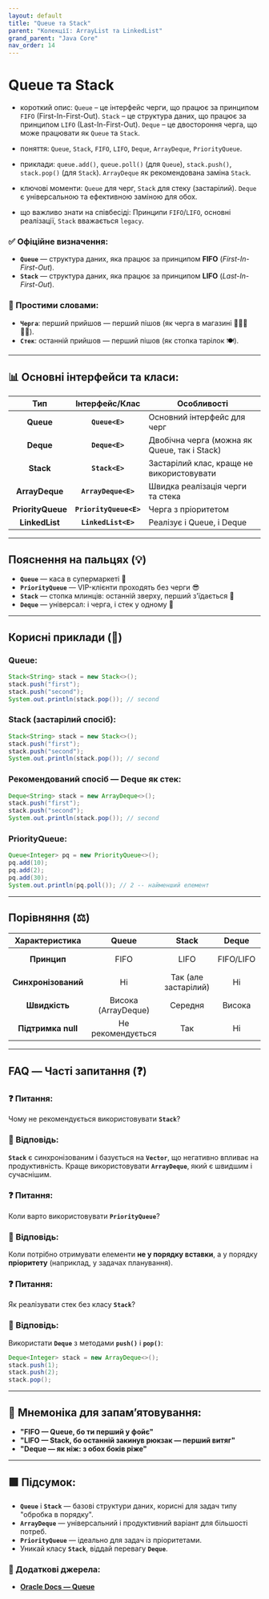 ```yaml
---
layout: default
title: "Queue та Stack"
parent: "Колекції: ArrayList та LinkedList"
grand_parent: "Java Core"
nav_order: 14
---
```


# Queue та Stack

* короткий опис: `Queue` – це інтерфейс черги, що працює за принципом `FIFO` (First-In-First-Out). `Stack` – це структура даних, що працює за принципом `LIFO` (Last-In-First-Out). `Deque` – це двостороння черга, що може працювати як `Queue` та `Stack`.

* поняття: `Queue`, `Stack`, `FIFO`, `LIFO`, `Deque`, `ArrayDeque`, `PriorityQueue`.

* приклади: `queue.add()`, `queue.poll()` (для `Queue`), `stack.push()`, `stack.pop()` (для `Stack`). `ArrayDeque` як рекомендована заміна `Stack`.

* ключові моменти: `Queue` для черг, `Stack` для стеку (застарілий). `Deque` є універсальною та ефективною заміною для обох.

* що важливо знати на співбесіді: Принципи `FIFO`/`LIFO`, основні реалізації, `Stack` вважається `legacy`.

### **✅ Офіційне визначення:**

* **`Queue`** — структура даних, яка працює за принципом **FIFO** (*First-In-First-Out*).
* **`Stack`** — структура даних, яка працює за принципом **LIFO** (*Last-In-First-Out*).

### **🧠 Простими словами:**

* **`Черга`**: перший прийшов — перший пішов (як черга в магазині 🧍🧍‍♂️🧍‍♀️).
* **`Стек`**: останній прийшов — перший пішов (як стопка тарілок 🍽️).

---

## **📊 Основні інтерфейси та класи:**

| Тип | Інтерфейс/Клас | Особливості |
| :---: | :---: | ----- |
| **Queue** | **`Queue<E>`** | Основний інтерфейс для черг |
| **Deque** | **`Deque<E>`** | Двобічна черга (можна як Queue, так і Stack) |
| **Stack** | **`Stack<E>`** | Застарілий клас, краще не використовувати |
| **ArrayDeque** | **`ArrayDeque<E>`** | Швидка реалізація черги та стека |
| **PriorityQueue** | **`PriorityQueue<E>`** | Черга з пріоритетом |
| **LinkedList** | **`LinkedList<E>`** | Реалізує і Queue, і Deque |

---

## **Пояснення на пальцях (💡)**

* **`Queue`** — каса в супермаркеті 🛒
* **`PriorityQueue`** — VIP-клієнти проходять без черги 😎
* **`Stack`** — стопка млинців: останній зверху, перший з'їдається 🥞
* **`Deque`** — універсал: і черга, і стек у одному 🚗

---

## **Корисні приклади (🧪)**

### **Queue:**

```java
Stack<String> stack = new Stack<>();
stack.push("first");
stack.push("second");
System.out.println(stack.pop()); // second
```

### **Stack (застарілий спосіб):**

```java
Stack<String> stack = new Stack<>();
stack.push("first");
stack.push("second");
System.out.println(stack.pop()); // second
```

### **Рекомендований спосіб — Deque як стек:**

```java
Deque<String> stack = new ArrayDeque<>();
stack.push("first");
stack.push("second");
System.out.println(stack.pop()); // second
```

### **PriorityQueue:**

```java
Queue<Integer> pq = new PriorityQueue<>();
pq.add(10);
pq.add(2);
pq.add(30);
System.out.println(pq.poll()); // 2 -- найменший елемент
```

---

## **Порівняння (⚖️)**

| Характеристика | Queue | Stack | Deque | PriorityQueue |
| :---: | :---: | :---: | :---: | :---: |
| **Принцип** | FIFO | LIFO | FIFO/LIFO | Залежно від пріоритету |
| **Синхронізований** | Ні | Так (але застарілий) | Ні | Ні |
| **Швидкість** | Висока (ArrayDeque) | Середня | Висока | Залежить від об'єму |
| **Підтримка null** | Не рекомендується | Так | Ні | Не допускає null |

---

## **FAQ — Часті запитання (❓)**

### **❓ Питання:**

Чому не рекомендується використовувати **`Stack`**?

### **💬 Відповідь:**

**`Stack`** є синхронізованим і базується на **`Vector`**, що негативно впливає на продуктивність. Краще використовувати **`ArrayDeque`**, який є швидшим і сучаснішим.

####

### **❓ Питання:**

Коли варто використовувати **`PriorityQueue`**?

### **💬 Відповідь:**

Коли потрібно отримувати елементи **не у порядку вставки**, а у порядку **пріоритету** (наприклад, у задачах планування).

####

### **❓ Питання:**

Як реалізувати стек без класу **`Stack`**?

### **💬 Відповідь:**

Використати **`Deque`** з методами **`push()`** і **`pop()`**:

```java
Deque<Integer> stack = new ArrayDeque<>();
stack.push(1);
stack.push(2);
stack.pop();
```

---

## **🧠 Мнемоніка для запам’ятовування:**

* **"FIFO — Queue, бо ти перший у фойє"**
* **"LIFO — Stack, бо останній закинув рюкзак — перший витяг"**
* **"Deque — як ніж: з обох боків ріже"**

---

## **🟩 Підсумок:**

* **`Queue`** і **`Stack`** — базові структури даних, корисні для задач типу "обробка в порядку".
* **`ArrayDeque`** — універсальний і продуктивний варіант для більшості потреб.
* **`PriorityQueue`** — ідеально для задач із пріоритетами.
* Уникай класу **`Stack`**, віддай перевагу **`Deque`**.

### **🔗 Додаткові джерела:**

* [**Oracle Docs — Queue**](https://docs.oracle.com/javase/8/docs/api/java/util/Queue.html)

